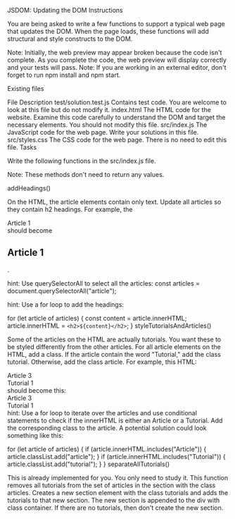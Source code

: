 JSDOM: Updating the DOM
Instructions

You are being asked to write a few functions to support a typical web page that updates the DOM. When the page loads, these functions will add structural and style constructs to the DOM.

Note: Initially, the web preview may appear broken because the code isn't complete. As you complete the code, the web preview will display correctly and your tests will pass.
Note: If you are working in an external editor, don't forget to run npm install and npm start.

Existing files

File	Description
test/solution.test.js	Contains test code. You are welcome to look at this file but do not modify it.
index.html	The HTML code for the website. Examine this code carefully to understand the DOM and target the necessary elements. You should not modify this file.
src/index.js	The JavaScript code for the web page. Write your solutions in this file.
src/styles.css	The CSS code for the web page. There is no need to edit this file.
Tasks

Write the following functions in the src/index.js file.

Note: These methods don't need to return any values.

addHeadings()

On the HTML, the article elements contain only text. Update all articles so they contain h2 headings. For example, the <article>Article 1</article> should become <article><h2>Article 1</h2></article>.

hint: Use querySelectorAll to select all the articles:
const articles = document.querySelectorAll("article");

hint: Use a for loop to add the headings:

  for (let article of articles) {
    const content = article.innerHTML;
    article.innerHTML = `<h2>${content}</h2>`;
  }
styleTutorialsAndArticles()

Some of the articles on the HTML are actually tutorials. You want these to be styled differently from the other articles. For all article elements on the HTML, add a class. If the article contain the word "Tutorial," add the class tutorial. Otherwise, add the class article. For example, this HTML:

<article>Article 3</article>
<article>Tutorial 1</article>
should become this:

<article class="article">Article 3</article>
<article class="tutorial">Tutorial 1</article>
hint: Use a for loop to iterate over the articles and use conditional statements to check if the innerHTML is either an Article or a Tutorial. Add the corresponding class to the article. A potential solution could look something like this:

  for (let article of articles) {
    if (article.innerHTML.includes("Article")) {
      article.classList.add("article");
    }
    if (article.innerHTML.includes("Tutorial")) {
      article.classList.add("tutorial");
    }
  }
separateAllTutorials()

This is already implemented for you. You only need to study it. This function removes all tutorials from the set of articles in the section with the class articles. Creates a new section element with the class tutorials and adds the tutorials to that new section. The new section is appended to the div with class container. If there are no tutorials, then don't create the new section.